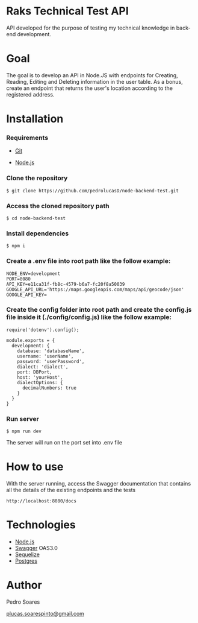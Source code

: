
# Raks Technical Test API

  

API developed for the purpose of testing my technical knowledge in back-end development.
  
 

# Goal

  
The goal is to develop an API in Node.JS with endpoints for Creating, Reading, Editing and Deleting information in the user table. As a bonus, create an endpoint that returns the user's location according to the registered address.

  

# Installation

### Requirements

- [Git](https://git-scm.com/book/en/v2/Getting-Started-Installing-Git)

- [Node.js](https://nodejs.org/) 
  

### Clone the repository

```
$ git clone https://github.com/pedrolucasD/node-backend-test.git
```

### Access the cloned repository path

```
$ cd node-backend-test
```

### Install dependencies

```
$ npm i
```
### Create a .env file into root path like the follow example:
 
```
NODE_ENV=development
PORT=8080
API_KEY=e11ca31f-fb8c-4579-b6a7-fc20f8a50039
GOOGLE_API_URL='https://maps.googleapis.com/maps/api/geocode/json'
GOOGLE_API_KEY=
```
### Create the config folder into root path and create the config.js file inside it (./config/config.js) like the follow example:
 
```
require('dotenv').config();

module.exports = {
  development: {
    database: 'databaseName',
    username: 'userName',
    password: 'userPassword',
    dialect: 'dialect',
    port: DBPort,
    host: 'yourHost',
    dialectOptions: {
      decimalNumbers: true
    }
  }
}
```

### Run server

```
$ npm run dev
```

The server will run on the port set into .env file

  

# How to use

With the server running, access the Swagger documentation that contains all the details of the existing endpoints and the tests

```
http://localhost:8080/docs
```

  

# Technologies

- [Node.js](https://nodejs.org/)
- [Swagger](https://swagger.io/) OAS3.0
- [Sequelize](https://sequelize.org/)
- [Postgres](https://www.postgresql.org/)
  

# Author

Pedro Soares

plucas.soarespinto@gmail.com
